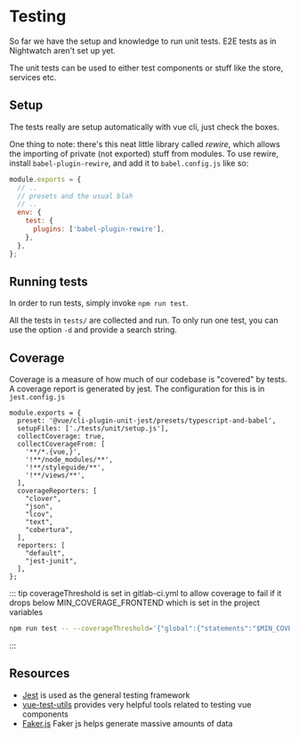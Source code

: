 # Testing

So far we have the setup and knowledge to run unit tests. E2E tests as in
Nightwatch aren't set up yet.

The unit tests can be used to either test components or stuff like the store,
services etc.

## Setup

The tests really are setup automatically with vue cli, just check the boxes.

One thing to note: there's this neat little library called _rewire_, which
allows the importing of private (not exported) stuff from modules.
To use rewire, install `babel-plugin-rewire`, and add it to `babel.config.js` like so:

```js
module.exports = {
  // ..
  // presets and the usual blah
  // ..
  env: {
    test: {
      plugins: ['babel-plugin-rewire'],
    },
  },
};
```

## Running tests

In order to run tests, simply invoke `npm run test`.

All the tests in `tests/` are collected and run. To only run one test, you can
use the option `-d` and provide a search string.

## Coverage
Coverage is a measure of how much of our codebase is "covered" by tests. A coverage report is generated by jest.
The configuration for this is in `jest.config.js`

   ```js{4-21}
   module.exports = {
     preset: '@vue/cli-plugin-unit-jest/presets/typescript-and-babel',
     setupFiles: ['./tests/unit/setup.js'],
     collectCoverage: true,
     collectCoverageFrom: [
       '**/*.{vue,}',
       '!**/node_modules/**',
       '!**/styleguide/**',
       '!**/views/**',
     ],
     coverageReporters: [
       "clover",
       "json",
       "lcov",
       "text",
       "cobertura",
     ],
     reporters: [
       "default",
       "jest-junit",
     ],
   };
   ```

::: tip
coverageThreshold is set in gitlab-ci.yml to allow coverage to fail if it drops below MIN_COVERAGE_FRONTEND 
which is set in the project variables
```bash 
npm run test -- --coverageThreshold='{"global":{"statements":"$MIN_COVERAGE_FRONTEND"}}'
```
:::


## Resources

* [Jest](https://jestjs.io/) is used as the general testing framework
* [vue-test-utils](https://vue-test-utils.vuejs.org/) provides very helpful
   tools related to testing vue components
* [Faker.js](https://github.com/marak/Faker.js/) Faker js helps generate
   massive amounts of data
  